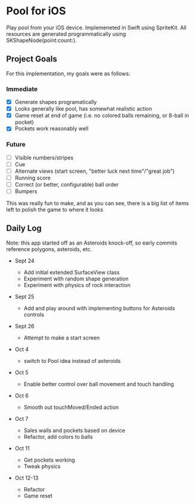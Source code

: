 # Pool for iOS

Play pool from your iOS device. Implemeneted in Swift using SpriteKit. All
resources are generated programmatically using SKShapeNode(point:count:).
## Project Goals
For this implementation, my goals were as follows:
### Immediate
- [x] Generate shapes programatically
- [x] Looks generally like pool, has somewhat realistic action
- [x] Game reset at end of game (i.e. no colored balls
  remaining, or 8-ball in pocket)
- [x] Pockets work reasonably well

### Future
- [ ] Visible numbers/stripes
- [ ] Cue
- [ ] Alternate views (start screen, "better luck next time"/"great job")
- [ ] Running score
- [ ] Correct (or better, configurable) ball order
- [ ] Bumpers

This was really fun to make, and as you can see, there is a big list of items
left to polish the game to where it looks 

## Daily Log

Note: this app started off as an Asteroids knock-off, so early commits reference polygons, asteroids, etc.

* Sept 24
  * Add initial extended SurfaceView class
  * Experiment with random shape generation
  * Experiment with physics of rock interaction

* Sept 25
  * Add and play around with implementing buttons for Asteroids controls
    
* Sept 26
  * Attempt to make a start screen
    
* Oct 4
  * switch to Pool idea instead of asteroids  
  
* Oct 5
  * Enable better control over ball movement and touch handling
  
* Oct 6
  * Smooth out touchMoved/Ended action
  
* Oct 7
  * Sales walls and pockets based on device
  * Refactor, add colors to balls
  
* Oct 11
  * Get pockets working
  * Tweak physics

* Oct 12-13
  * Refactor
  * Game reset
